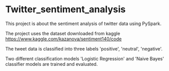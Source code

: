 # Twitter_sentiment_analysis
This project is about the sentiment analysis of twitter data using PySpark.

The project uses the dataset downloaded from kaggle https://www.kaggle.com/kazanova/sentiment140/code

The tweet data is classified into three labels 'positive', 'neutral', 'negative'.

Two different classification models 'Logistic Regression' and 'Naive Bayes' classifier models are trained and evaluated.
